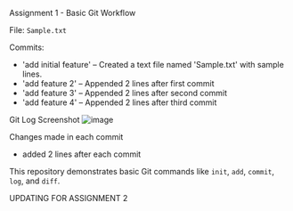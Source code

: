 Assignment 1 - Basic Git Workflow

File: `Sample.txt`

Commits:
- 'add initial feature' – Created a text file named 'Sample.txt' with sample lines.
- 'add feature 2' – Appended 2 lines after first commit
- 'add feature 3' – Appended 2 lines after second commit
- 'add feature 4' – Appended 2 lines after third commit


Git Log Screenshot
![image](https://github.com/user-attachments/assets/88e2d20b-dc30-41db-8fcc-b58fefae9a43)


Changes made in each commit
- added 2 lines after each commit


This repository demonstrates basic Git commands like `init`, `add`, `commit`, `log`, and `diff`.


UPDATING FOR ASSIGNMENT 2
